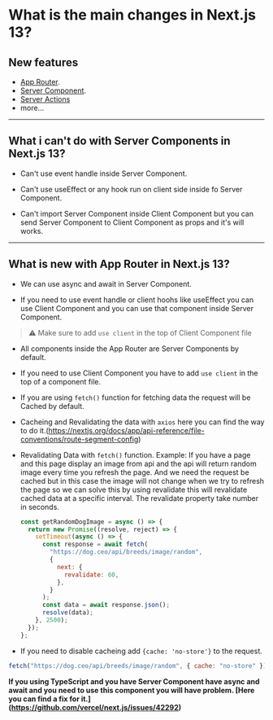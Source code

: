# What is the main changes in Next.js 13?

## New features

- [App Router](https://nextjs.org/docs/app/building-your-application/routing).
- [Server Component](https://nextjs.org/docs/app/building-your-application/data-fetching/fetching#async-and-await-in-server-components).
- [Server Actions](https://nextjs.org/docs/app/building-your-application/data-fetching/server-actions)
- more...

---

## What i can't do with Server Components in Next.js 13?

- Can't use event handle inside Server Component.

- Can't use useEffect or any hook run on client side inside fo Server Component.

- Can't import Server Component inside Client Component but you can send Server Component to Client Component as props and it's will works.

---

## What is new with App Router in Next.js 13?

- We can use async and await in Server Component.

- If you need to use event handle or client hoohs like useEffect you can use Client Component and you can use that component inside Server Component.
> ⚠️ Make sure to add `use client` in the top of Client Component file

- All components inside the App Router are Server Components by default.

- If you need to use Client Component you have to add `use client` in the top of a component file.

- If you are using `fetch()` function for fetching data the request will be Cached by default.
- Cacheing and Revalidating the data with `axios` here you can find the way to do it.(https://nextjs.org/docs/app/api-reference/file-conventions/route-segment-config)

- Revalidating Data with `fetch()` function. Example: If you have a page and this page display an image from api and the api will return random image every time you refresh the page.
  And we need the request be cached but in this case the image will not change when we try to refresh the page so we can solve this by using revalidate this will revalidate cached data at a specific interval. The revalidate property take number in seconds.

  ```js
  const getRandomDogImage = async () => {
    return new Promise((resolve, reject) => {
      setTimeout(async () => {
        const response = await fetch(
          "https://dog.ceo/api/breeds/image/random",
          {
            next: {
              revalidate: 60,
            },
          }
        );
        const data = await response.json();
        resolve(data);
      }, 2500);
    });
  };
  ```

- If you need to disable cacheing add `{cache: 'no-store'}` to the request.

```js
fetch("https://dog.ceo/api/breeds/image/random", { cache: "no-store" });
```

**If you using TypeScript and you have Server Component have async and await and you need to use this component you will have problem. [Here you can find a fix for it.]
(https://github.com/vercel/next.js/issues/42292)**
